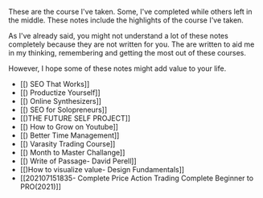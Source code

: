 These are the course I've taken. Some, I've completed while others left in the middle. These notes include the highlights of the course I've taken. 

As I've already said, you might not understand a lot of these notes completely because they are not written for you. The are written to aid me in my thinking, remembering and getting the most out of these courses. 

However, I hope some of these notes might add value to your life.

- [[) SEO That Works]]
- [[) Productize Yourself]]
- [[) Online Synthesizers]]
- [[) SEO for Solopreneurs]]
- [[)THE FUTURE SELF PROJECT]]
- [[) How to Grow on Youtube]]
- [[) Better Time Management]]
- [[) Varasity Trading Course]]
- [[) Month to Master Challange]]
- [[) Write of Passage- David Perell]]
- [[)How to visualize value- Design Fundamentals]]
- [[202107151835- Complete Price Action Trading Complete Beginner to PRO(2021)]]